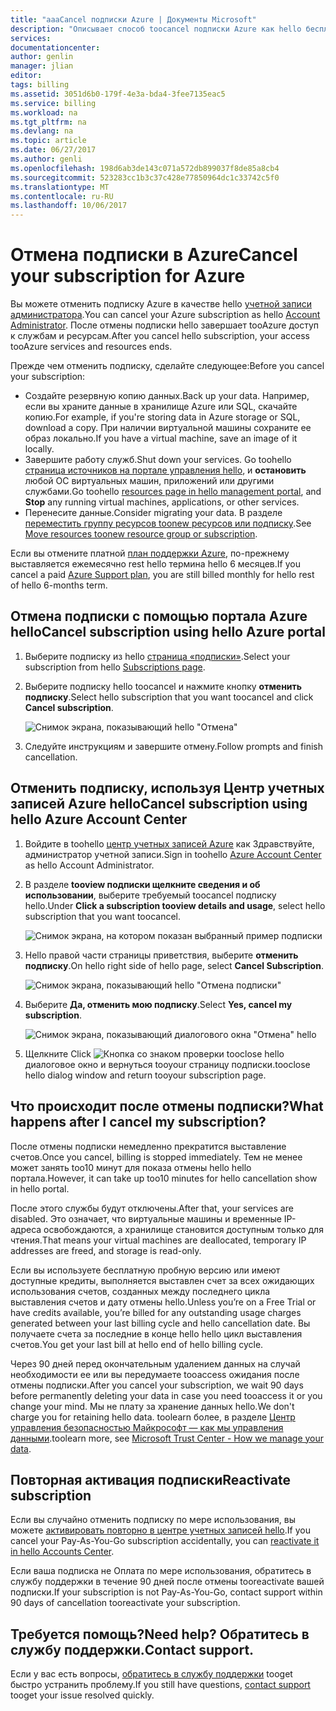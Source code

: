 ```yaml
---
title: "aaaCancel подписки Azure | Документы Microsoft"
description: "Описывает способ toocancel подписки Azure как hello бесплатную пробную версию подписки"
services: 
documentationcenter: 
author: genlin
manager: jlian
editor: 
tags: billing
ms.assetid: 3051d6b0-179f-4e3a-bda4-3fee7135eac5
ms.service: billing
ms.workload: na
ms.tgt_pltfrm: na
ms.devlang: na
ms.topic: article
ms.date: 06/27/2017
ms.author: genli
ms.openlocfilehash: 198d6ab3de143c071a572db899037f8de85a8cb4
ms.sourcegitcommit: 523283cc1b3c37c428e77850964dc1c33742c5f0
ms.translationtype: MT
ms.contentlocale: ru-RU
ms.lasthandoff: 10/06/2017
---
```

# <a name="cancel-your-subscription-for-azure"></a><span data-ttu-id="50dd1-103">Отмена подписки в Azure</span><span class="sxs-lookup"><span data-stu-id="50dd1-103">Cancel your subscription for Azure</span></span>

<span data-ttu-id="50dd1-104">Вы можете отменить подписку Azure в качестве hello [учетной записи администратора](billing-subscription-transfer.md#whoisaa).</span><span class="sxs-lookup"><span data-stu-id="50dd1-104">You can cancel your Azure subscription as hello [Account Administrator](billing-subscription-transfer.md#whoisaa).</span></span> <span data-ttu-id="50dd1-105">После отмены подписки hello завершает tooAzure доступ к службам и ресурсам.</span><span class="sxs-lookup"><span data-stu-id="50dd1-105">After you cancel hello subscription, your access tooAzure services and resources ends.</span></span>

<span data-ttu-id="50dd1-106">Прежде чем отменить подписку, сделайте следующее:</span><span class="sxs-lookup"><span data-stu-id="50dd1-106">Before you cancel your subscription:</span></span>

* <span data-ttu-id="50dd1-107">Создайте резервную копию данных.</span><span class="sxs-lookup"><span data-stu-id="50dd1-107">Back up your data.</span></span> <span data-ttu-id="50dd1-108">Например, если вы храните данные в хранилище Azure или SQL, скачайте копию.</span><span class="sxs-lookup"><span data-stu-id="50dd1-108">For example, if you're storing data in Azure storage or SQL, download a copy.</span></span> <span data-ttu-id="50dd1-109">При наличии виртуальной машины сохраните ее образ локально.</span><span class="sxs-lookup"><span data-stu-id="50dd1-109">If you have a virtual machine, save an image of it locally.</span></span>
* <span data-ttu-id="50dd1-110">Завершите работу служб.</span><span class="sxs-lookup"><span data-stu-id="50dd1-110">Shut down your services.</span></span> <span data-ttu-id="50dd1-111">Go toohello [страница источников на портале управления hello](https://ms.portal.azure.com/?flight=1#blade/HubsExtension/Resources/resourceType/Microsoft.Resources%2Fresources), и **остановить** любой ОС виртуальных машин, приложений или другими службами.</span><span class="sxs-lookup"><span data-stu-id="50dd1-111">Go toohello [resources page in hello management portal](https://ms.portal.azure.com/?flight=1#blade/HubsExtension/Resources/resourceType/Microsoft.Resources%2Fresources), and **Stop** any running virtual machines, applications, or other services.</span></span>
* <span data-ttu-id="50dd1-112">Перенесите данные.</span><span class="sxs-lookup"><span data-stu-id="50dd1-112">Consider migrating your data.</span></span> <span data-ttu-id="50dd1-113">В разделе [переместить группу ресурсов toonew ресурсов или подписку](../azure-resource-manager/resource-group-move-resources.md).</span><span class="sxs-lookup"><span data-stu-id="50dd1-113">See [Move resources toonew resource group or subscription](../azure-resource-manager/resource-group-move-resources.md).</span></span>

<span data-ttu-id="50dd1-114">Если вы отмените платной [план поддержки Azure](https://azure.microsoft.com/support/plans/), по-прежнему выставляется ежемесячно rest hello термина hello 6 месяцев.</span><span class="sxs-lookup"><span data-stu-id="50dd1-114">If you cancel a paid [Azure Support plan](https://azure.microsoft.com/support/plans/), you are still billed monthly for hello rest of hello 6-months term.</span></span>

## <a name="cancel-subscription-using-hello-azure-portal"></a><span data-ttu-id="50dd1-115">Отмена подписки с помощью портала Azure hello</span><span class="sxs-lookup"><span data-stu-id="50dd1-115">Cancel subscription using hello Azure portal</span></span>

1. <span data-ttu-id="50dd1-116">Выберите подписку из hello [страница «подписки»](https://portal.azure.com/#blade/Microsoft_Azure_Billing/SubscriptionsBlade).</span><span class="sxs-lookup"><span data-stu-id="50dd1-116">Select your subscription from hello [Subscriptions page](https://portal.azure.com/#blade/Microsoft_Azure_Billing/SubscriptionsBlade).</span></span>

1. <span data-ttu-id="50dd1-117">Выберите подписку hello toocancel и нажмите кнопку **отменить подписку**.</span><span class="sxs-lookup"><span data-stu-id="50dd1-117">Select hello subscription that you want toocancel and click **Cancel subscription**.</span></span>

    ![Снимок экрана, показывающий hello "Отмена"](./media/billing-how-to-cancel-azure-subscription/cancel_ibiza.png)

1. <span data-ttu-id="50dd1-119">Следуйте инструкциям и завершите отмену.</span><span class="sxs-lookup"><span data-stu-id="50dd1-119">Follow prompts and finish cancellation.</span></span>

## <a name="cancel-subscription-using-hello-azure-account-center"></a><span data-ttu-id="50dd1-120">Отменить подписку, используя Центр учетных записей Azure hello</span><span class="sxs-lookup"><span data-stu-id="50dd1-120">Cancel subscription using hello Azure Account Center</span></span>

1. <span data-ttu-id="50dd1-121">Войдите в toohello [центр учетных записей Azure](https://account.windowsazure.com/subscriptions) как Здравствуйте, администратор учетной записи.</span><span class="sxs-lookup"><span data-stu-id="50dd1-121">Sign in toohello [Azure Account Center](https://account.windowsazure.com/subscriptions) as hello Account Administrator.</span></span>

1. <span data-ttu-id="50dd1-122">В разделе **tooview подписки щелкните сведения и об использовании**, выберите требуемый toocancel подписку hello.</span><span class="sxs-lookup"><span data-stu-id="50dd1-122">Under **Click a subscription tooview details and usage**, select hello subscription that you want toocancel.</span></span>

    ![Снимок экрана, на котором показан выбранный пример подписки](./media/billing-how-to-cancel-azure-subscription/Selectsub.png)

1. <span data-ttu-id="50dd1-124">Hello правой части страницы приветствия, выберите **отменить подписку**.</span><span class="sxs-lookup"><span data-stu-id="50dd1-124">On hello right side of hello page, select **Cancel Subscription**.</span></span>

    ![Снимок экрана, показывающий hello "Отмена подписки"](./media/billing-how-to-cancel-azure-subscription/cancelsub.png)

1. <span data-ttu-id="50dd1-126">Выберите **Да, отменить мою подписку**.</span><span class="sxs-lookup"><span data-stu-id="50dd1-126">Select **Yes, cancel my subscription**.</span></span>

    ![Снимок экрана, показывающий диалогового окна "Отмена" hello](./media/billing-how-to-cancel-azure-subscription/cancelbox.png)

1. <span data-ttu-id="50dd1-128">Щелкните </span><span class="sxs-lookup"><span data-stu-id="50dd1-128">Click</span></span> ![Кнопка со знаком проверки](./media/billing-how-to-cancel-azure-subscription/checkbutton.png) <span data-ttu-id="50dd1-130">tooclose hello диалоговое окно и вернуться tooyour страницу подписки.</span><span class="sxs-lookup"><span data-stu-id="50dd1-130">tooclose hello dialog window and return tooyour subscription page.</span></span>

## <a name="what-happens-after-i-cancel-my-subscription"></a><span data-ttu-id="50dd1-131">Что происходит после отмены подписки?</span><span class="sxs-lookup"><span data-stu-id="50dd1-131">What happens after I cancel my subscription?</span></span>

<span data-ttu-id="50dd1-132">После отмены подписки немедленно прекратится выставление счетов.</span><span class="sxs-lookup"><span data-stu-id="50dd1-132">Once you cancel, billing is stopped immediately.</span></span> <span data-ttu-id="50dd1-133">Тем не менее может занять too10 минут для показа отмены hello hello портала.</span><span class="sxs-lookup"><span data-stu-id="50dd1-133">However, it can take up too10 minutes for hello cancellation show in hello portal.</span></span>

<span data-ttu-id="50dd1-134">После этого службы будут отключены.</span><span class="sxs-lookup"><span data-stu-id="50dd1-134">After that, your services are disabled.</span></span> <span data-ttu-id="50dd1-135">Это означает, что виртуальные машины и временные IP-адреса освобождаются, а хранилище становится доступным только для чтения.</span><span class="sxs-lookup"><span data-stu-id="50dd1-135">That means your virtual machines are deallocated, temporary IP addresses are freed, and storage is read-only.</span></span>

<span data-ttu-id="50dd1-136">Если вы используете бесплатную пробную версию или имеют доступные кредиты, выполняется выставлен счет за всех ожидающих использования счетов, созданных между последнего цикла выставления счетов и дату отмены hello.</span><span class="sxs-lookup"><span data-stu-id="50dd1-136">Unless you’re on a Free Trial or have credits available, you’re billed for any outstanding usage charges generated between your last billing cycle and hello cancellation date.</span></span> <span data-ttu-id="50dd1-137">Вы получаете счета за последние в конце hello hello цикл выставления счетов.</span><span class="sxs-lookup"><span data-stu-id="50dd1-137">You get your last bill at hello end of hello billing cycle.</span></span>

<span data-ttu-id="50dd1-138">Через 90 дней перед окончательным удалением данных на случай необходимости ее или вы передумаете tooaccess ожидания после отмены подписки.</span><span class="sxs-lookup"><span data-stu-id="50dd1-138">After you cancel your subscription, we wait 90 days before permanently deleting your data in case you need tooaccess it or you change your mind.</span></span> <span data-ttu-id="50dd1-139">Мы не плату за хранение данных hello.</span><span class="sxs-lookup"><span data-stu-id="50dd1-139">We don't charge you for retaining hello data.</span></span> <span data-ttu-id="50dd1-140">toolearn более, в разделе [Центр управления безопасностью Майкрософт — как мы управления данными](https://go.microsoft.com/fwLink/p/?LinkID=822930&clcid=0x409).</span><span class="sxs-lookup"><span data-stu-id="50dd1-140">toolearn more, see [Microsoft Trust Center - How we manage your data](https://go.microsoft.com/fwLink/p/?LinkID=822930&clcid=0x409).</span></span>

## <a name="reactivate-subscription"></a><span data-ttu-id="50dd1-141">Повторная активация подписки</span><span class="sxs-lookup"><span data-stu-id="50dd1-141">Reactivate subscription</span></span>

<span data-ttu-id="50dd1-142">Если вы случайно отменить подписку по мере использования, вы можете [активировать повторно в центре учетных записей hello](billing-subscription-become-disable.md).</span><span class="sxs-lookup"><span data-stu-id="50dd1-142">If you cancel your Pay-As-You-Go subscription accidentally, you can [reactivate it in hello Accounts Center](billing-subscription-become-disable.md).</span></span>

<span data-ttu-id="50dd1-143">Если ваша подписка не Оплата по мере использования, обратитесь в службу поддержки в течение 90 дней после отмены tooreactivate вашей подписки.</span><span class="sxs-lookup"><span data-stu-id="50dd1-143">If your subscription is not Pay-As-You-Go, contact support within 90 days of cancellation tooreactivate your subscription.</span></span>

## <a name="need-help-contact-support"></a><span data-ttu-id="50dd1-144">Требуется помощь?</span><span class="sxs-lookup"><span data-stu-id="50dd1-144">Need help?</span></span> <span data-ttu-id="50dd1-145">Обратитесь в службу поддержки.</span><span class="sxs-lookup"><span data-stu-id="50dd1-145">Contact support.</span></span>

<span data-ttu-id="50dd1-146">Если у вас есть вопросы, [обратитесь в службу поддержки](https://portal.azure.com/?#blade/Microsoft_Azure_Support/HelpAndSupportBlade) tooget быстро устранить проблему.</span><span class="sxs-lookup"><span data-stu-id="50dd1-146">If you still have questions, [contact support](https://portal.azure.com/?#blade/Microsoft_Azure_Support/HelpAndSupportBlade) tooget your issue resolved quickly.</span></span>
